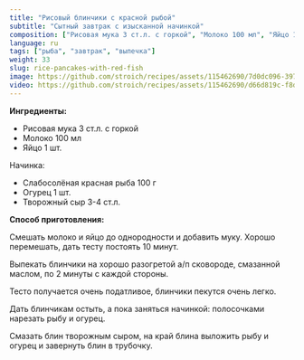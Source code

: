 ```yaml
---
title: "Рисовый блинчики с красной рыбой"
subtitle: "Сытный завтрак с изысканной начинкой"
composition: ["Рисовая мука 3 ст.л. с горкой", "Молоко 100 мл", "Яйцо 1 шт.", "Слабосолёная красная рыба 100 г", "Огурец 1 шт.", "Творожный сыр 3-4 ст.л."]
language: ru
tags: ["рыба", "завтрак", "выпечка"]
weight: 33
slug: rice-pancakes-with-red-fish
image: https://github.com/stroich/recipes/assets/115462690/7d0dc096-3974-4a41-899a-aa70def514d4
video: https://github.com/stroich/recipes/assets/115462690/d66d819c-f8d6-4963-ae15-e85719d1a316
---
```



**Ингредиенты:**

* Рисовая мука 3 ст.л. с горкой
* Молоко 100 мл
* Яйцо 1 шт.

Начинка:
* Слабосолёная красная рыба 100 г
* Огурец 1 шт.
* Творожный сыр 3-4 ст.л.


**Способ приготовления:**

Смешать молоко и яйцо до однородности и добавить муку.
Хорошо перемешать, дать тесту постоять 10 минут.

Выпекать блинчики на хорошо разогретой а/п сковороде, смазанной маслом, по 2 минуты с каждой стороны.

Тесто получается очень податливое, блинчики пекутся очень легко.

Дать блинчикам остыть, а пока заняться начинкой: полосочками нарезать рыбу и огурец.

Смазать блин творожным сыром, на край блина выложить рыбу и огурец и завернуть блин в трубочку.
